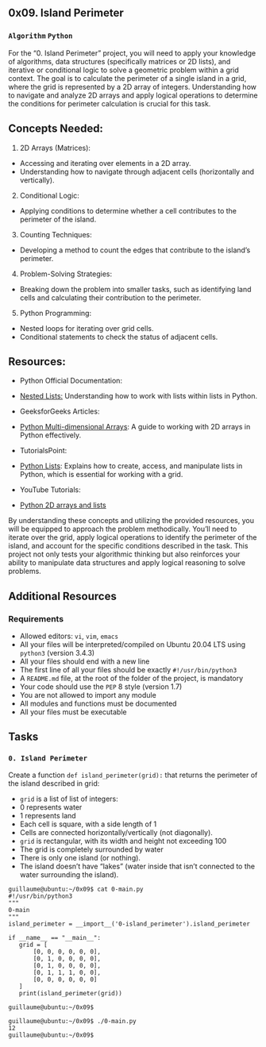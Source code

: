 ## 0x09. Island Perimeter
### `Algorithm` `Python`
For the “0. Island Perimeter” project, you will need to apply your knowledge of algorithms, data structures (specifically matrices or 2D lists), and iterative or conditional logic to solve a geometric problem within a grid context. The goal is to calculate the perimeter of a single island in a grid, where the grid is represented by a 2D array of integers. Understanding how to navigate and analyze 2D arrays and apply logical operations to determine the conditions for perimeter calculation is crucial for this task.

## Concepts Needed:

1. 2D Arrays (Matrices):
 * Accessing and iterating over elements in a 2D array.
 * Understanding how to navigate through adjacent cells (horizontally and vertically).

2. Conditional Logic:
 * Applying conditions to determine whether a cell contributes to the perimeter of the island.

3. Counting Techniques:
 * Developing a method to count the edges that contribute to the island’s perimeter.

4. Problem-Solving Strategies:
 * Breaking down the problem into smaller tasks, such as identifying land cells and calculating their contribution to the perimeter.

5. Python Programming:
 * Nested loops for iterating over grid cells.
 * Conditional statements to check the status of adjacent cells.

## Resources:
* Python Official Documentation:
 * [Nested Lists:](https://docs.python.org/3/tutorial/datastructures.html#nested-list-comprehensions) Understanding how to work with lists within lists in Python.

* GeeksforGeeks Articles:
 * [Python Multi-dimensional Arrays](https://www.geeksforgeeks.org/python-using-2d-arrays-lists-the-right-way/): A guide to working with 2D arrays in Python effectively.

* TutorialsPoint:
 * [Python Lists](https://www.tutorialspoint.com/python/python_lists.htm): Explains how to create, access, and manipulate lists in Python, which is essential for working with a grid.

* YouTube Tutorials:
 * [Python 2D arrays and lists](https://www.youtube.com/watch?feature=shared&v=aNzepGawwCI)

By understanding these concepts and utilizing the provided resources, you will be equipped to approach the problem methodically. You’ll need to iterate over the grid, apply logical operations to identify the perimeter of the island, and account for the specific conditions described in the task. This project not only tests your algorithmic thinking but also reinforces your ability to manipulate data structures and apply logical reasoning to solve problems.

## Additional Resources
### Requirements
* Allowed editors: `vi`, `vim`, `emacs`
* All your files will be interpreted/compiled on Ubuntu 20.04 LTS using `python3` (version 3.4.3)
* All your files should end with a new line
* The first line of all your files should be exactly `#!/usr/bin/python3`
* A `README.md` file, at the root of the folder of the project, is mandatory
* Your code should use the `PEP` 8 style (version 1.7)
* You are not allowed to import any module
* All modules and functions must be documented
* All your files must be executable

## Tasks
### `0. Island Perimeter`
Create a function `def island_perimeter(grid):` that returns the perimeter of the island described in grid:

* `grid` is a list of list of integers:
 * 0 represents water
 * 1 represents land
 * Each cell is square, with a side length of 1
 * Cells are connected horizontally/vertically (not diagonally).
 * `grid` is rectangular, with its width and height not exceeding 100
* The grid is completely surrounded by water
* There is only one island (or nothing).
* The island doesn’t have “lakes” (water inside that isn’t connected to the water surrounding the island).

 ```
guillaume@ubuntu:~/0x09$ cat 0-main.py
#!/usr/bin/python3
"""
0-main
"""
island_perimeter = __import__('0-island_perimeter').island_perimeter

if __name__ == "__main__":
    grid = [
        [0, 0, 0, 0, 0, 0],
        [0, 1, 0, 0, 0, 0],
        [0, 1, 0, 0, 0, 0],
        [0, 1, 1, 1, 0, 0],
        [0, 0, 0, 0, 0, 0]
    ]
    print(island_perimeter(grid))

guillaume@ubuntu:~/0x09$
```
```
guillaume@ubuntu:~/0x09$ ./0-main.py
12
guillaume@ubuntu:~/0x09$ 
```

